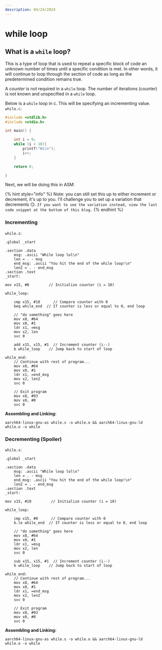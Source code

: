 ```yaml
---
description: 04/24/2024
---
```


# while loop

## What is a `while` loop?

This is a type of loop that is used to repeat a specific block of code an unknown number of times until a specific condition is met. In other words, it will continue to loop through the section of code as long as the predetermined condition remains true.

A _counter_ is not required in a `while` loop. The number of iterations (counter) is not known and unspecified in a `while` loop.

Below is a `while` loop in c. This will be specifying an incrementing value.\
`while.c`:

```c
#include <stdlib.h>
#include <stdio.h>

int main() {

    int i = 0;
    while (i < 10){
        printf("Hi\n");
        i++;
    }

    return 0;

}
```

Next, we will be doing this in ASM:

{% hint style="info" %}
Note: you can still set this up to either increment or decrement, it's up to you. I'll challenge you to set up a variation that decrements :smirk:. `If you want to see the variation instead, view the last code snippet at the bottom of this blog.`&#x20;
{% endhint %}

### Incrementing

`while.s`:

```armasm
.global _start

.section .data
	msg: .ascii "While loop lol\n"
	len = . - msg
	end_msg: .ascii "You hit the end of the while loop!\n"
	len2 = . - end_msg
.section .text
_start:

mov x15, #0         // Initialize counter (i = 10)

while_loop:

    cmp x15, #10      // Compare counter with 0
    beq while_end  // If counter is less or equal to 0, end loop

    // "do something" goes here
    mov x8, #64
    mov x0, #1
    ldr x1, =msg
    mov x2, len
    svc 0

    add x15, x15, #1  // Increment counter (i--)
    b while_loop    // Jump back to start of loop

while_end:
    // Continue with rest of program...
    mov x8, #64
    mov x0, #1
    ldr x1, =end_msg
    mov x2, len2 
    svc 0

    // Exit program
    mov x8, #93
    mov x0, #0
    svc 0

```

**Assembling and Linking:**

```
aarch64-linux-gnu-as while.s -o while.o && aarch64-linux-gnu-ld while.o -o while 
```

### Decrementing (Spoiler)

`while.s`:

```armasm
.global _start

.section .data
	msg: .ascii "While loop lol\n"
	len = . - msg
	end_msg: .ascii "You hit the end of the while loop!\n"
	len2 = . - end_msg
.section .text
_start:

mov x15, #10         // Initialize counter (i = 10)

while_loop:

    cmp x15, #0      // Compare counter with 0
    b.le while_end  // If counter is less or equal to 0, end loop

    // "do something" goes here
    mov x8, #64
    mov x0, #1
    ldr x1, =msg
    mov x2, len
    svc 0

    sub x15, x15, #1  // Increment counter (i--)
    b while_loop    // Jump back to start of loop

while_end:
    // Continue with rest of program...
    mov x8, #64
    mov x0, #1
    ldr x1, =end_msg
    mov x2, len2 
    svc 0

    // Exit program
    mov x8, #93
    mov x0, #0
    svc 0

```

**Assembling and Linking:**

```
aarch64-linux-gnu-as while.s -o while.o && aarch64-linux-gnu-ld while.o -o while 
```
